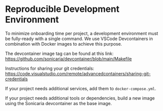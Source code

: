 # Reproducible Development Environment

To minimize onboarding time per project, a development environment must be
fully-ready with a single command. We use VSCode Devcontainers in combination
with Docker images to achieve this purpose.

The devcontainer image tag can be found at this link:
https://github.com/sonicaria/devcontainer/blob/main/Makefile

Instructions for sharing your git credentials:
https://code.visualstudio.com/remote/advancedcontainers/sharing-git-credentials

If your project needs additional services, add them to `docker-compose.yml`.

If your project needs additional tools or dependencies, build a new image using
the Sonicaria devcontainer as the base image.
